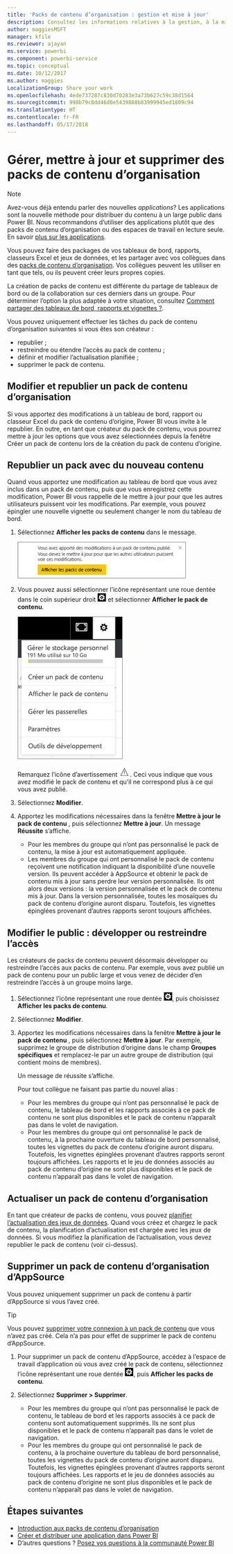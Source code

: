 ```yaml
---
title: 'Packs de contenu d’organisation : gestion et mise à jour'
description: Consultez les informations relatives à la gestion, à la mise à jour et à la suppression des packs de contenu d’organisation dans Power BI.
author: maggiesMSFT
manager: kfile
ms.reviewer: ajayan
ms.service: powerbi
ms.component: powerbi-service
ms.topic: conceptual
ms.date: 10/12/2017
ms.author: maggies
LocalizationGroup: Share your work
ms.openlocfilehash: 4ede737287c830d70283e3a73b627c59c38d1564
ms.sourcegitcommit: 998b79c0dd46d0e5439888b83999945ed1809c94
ms.translationtype: HT
ms.contentlocale: fr-FR
ms.lasthandoff: 05/17/2018
---
```

# <a name="manage-update-and-delete-organizational-content-packs"></a>Gérer, mettre à jour et supprimer des packs de contenu d’organisation
> [!NOTE]
> Avez-vous déjà entendu parler des nouvelles *applications*? Les applications sont la nouvelle méthode pour distribuer du contenu à un large public dans Power BI. Nous recommandons d’utiliser des applications plutôt que des packs de contenu d’organisation ou des espaces de travail en lecture seule. En savoir [plus sur les applications](service-install-use-apps.md).
> 
> 

Vous pouvez faire des packages de vos tableaux de bord, rapports, classeurs Excel et jeux de données, et les partager avec vos collègues dans des [packs de contenu d’organisation](service-organizational-content-pack-introduction.md). Vos collègues peuvent les utiliser en tant que tels, ou ils peuvent créer leurs propres copies.

La création de packs de contenu est différente du partage de tableaux de bord ou de la collaboration sur ces derniers dans un groupe. Pour déterminer l’option la plus adaptée à votre situation, consultez [Comment partager des tableaux de bord, rapports et vignettes ?](service-how-to-collaborate-distribute-dashboards-reports.md).

Vous pouvez uniquement effectuer les tâches du pack de contenu d’organisation suivantes si vous êtes son créateur :

* republier ;
* restreindre ou étendre l’accès au pack de contenu ;
* définir et modifier l’actualisation planifiée ;
* supprimer le pack de contenu.

## <a name="modify-and-re-publish-an-organizational-content-pack"></a>Modifier et republier un pack de contenu d’organisation
Si vous apportez des modifications à un tableau de bord, rapport ou classeur Excel du pack de contenu d’origine, Power BI vous invite à le republier. En outre, en tant que créateur du pack de contenu, vous pourrez mettre à jour les options que vous avez sélectionnées depuis la fenêtre Créer un pack de contenu lors de la création du pack de contenu d’origine. 

## <a name="republish-with-new-content"></a>Republier un pack avec du nouveau contenu
Quand vous apportez une modification au tableau de bord que vous avez inclus dans un pack de contenu, puis que vous enregistrez cette modification, Power BI vous rappelle de le mettre à jour pour que les autres utilisateurs puissent voir les modifications. Par exemple, vous pouvez épingler une nouvelle vignette ou seulement changer le nom du tableau de bord.

1. Sélectionnez **Afficher les packs de contenu** dans le message.
   
   ![](media/service-organizational-content-pack-manage-update-delete/pbi_contpkchangesmessage.png)
2. Vous pouvez aussi sélectionner l’icône représentant une roue dentée dans le coin supérieur droit ![](media/service-organizational-content-pack-manage-update-delete/cog.png) et sélectionner **Afficher le pack de contenu**.
   
   ![](media/service-organizational-content-pack-manage-update-delete/pbi_contpkview.png)
   
   Remarquez l’icône d’avertissement ![](media/service-organizational-content-pack-manage-update-delete/pbi_contpkwarningicon.png).  Ceci vous indique que vous avez modifié le pack de contenu et qu’il ne correspond plus à ce qui vous avez publié.
3. Sélectionnez **Modifier**.  
4. Apportez les modifications nécessaires dans la fenêtre **Mettre à jour le pack de contenu** , puis sélectionnez **Mettre à jour**. Un message **Réussite** s’affiche.
   
   * Pour les membres du groupe qui n’ont pas personnalisé le pack de contenu, la mise à jour est automatiquement appliquée.
   * Les membres du groupe qui ont personnalisé le pack de contenu reçoivent une notification indiquant la disponibilité d’une nouvelle version.  Ils peuvent accéder à AppSource et obtenir le pack de contenu mis à jour sans perdre leur version personnalisée.  Ils ont alors deux versions : la version personnalisée et le pack de contenu mis à jour.  Dans la version personnalisée, toutes les mosaïques du pack de contenu d’origine auront disparu.  Toutefois, les vignettes épinglées provenant d’autres rapports seront toujours affichées.    

## <a name="update-the-audience-expand-or-restrict-access"></a>Modifier le public : développer ou restreindre l’accès
Les créateurs de packs de contenu peuvent désormais développer ou restreindre l’accès aux packs de contenu.  Par exemple, vous avez publié un pack de contenu pour un public large et vous venez de décider d’en restreindre l’accès à un groupe moins large.  

1. Sélectionnez l’icône représentant une roue dentée ![](media/service-organizational-content-pack-manage-update-delete/cog.png), puis choisissez **Afficher les packs de contenu**.
2. Sélectionnez **Modifier**. 
3. Apportez les modifications nécessaires dans la fenêtre **Mettre à jour le pack de contenu** , puis sélectionnez **Mettre à jour**. Par exemple, supprimez le groupe de distribution d’origine dans le champ **Groupes spécifiques** et remplacez-le par un autre groupe de distribution (qui contient moins de membres).
   
   Un message de réussite s’affiche.
   
   Pour tout collègue ne faisant pas partie du nouvel alias :
   
   * Pour les membres du groupe qui n’ont pas personnalisé le pack de contenu, le tableau de bord et les rapports associés à ce pack de contenu ne sont plus disponibles et le pack de contenu n’apparaît pas dans le volet de navigation.
   * Pour les membres du groupe qui ont personnalisé le pack de contenu, à la prochaine ouverture du tableau de bord personnalisé, toutes les vignettes du pack de contenu d’origine auront disparu.  Toutefois, les vignettes épinglées provenant d’autres rapports seront toujours affichées. Les rapports et le jeu de données associés au pack de contenu d’origine ne sont plus disponibles et le pack de contenu n’apparaît pas dans le volet de navigation.   

## <a name="refresh-an-organizational-content-pack"></a>Actualiser un pack de contenu d’organisation
En tant que créateur de packs de contenu, vous pouvez [planifier l’actualisation des jeux de données](refresh-data.md).  Quand vous créez et chargez le pack de contenu, la planification d’actualisation est chargée avec les jeux de données. Si vous modifiez la planification de l’actualisation, vous devez republier le pack de contenu (voir ci-dessus).

## <a name="delete-an-organizational-content-pack-from-appsource"></a>Supprimer un pack de contenu d’organisation d’AppSource
Vous pouvez uniquement supprimer un pack de contenu à partir d’AppSource si vous l’avez créé. 

> [!TIP]
> Vous pouvez [supprimer votre connexion à un pack de contenu](service-organizational-content-pack-disconnect.md) que vous n’avez pas créé. Cela n’a pas pour effet de supprimer le pack de contenu d’AppSource.
> 
> 

1. Pour supprimer un pack de contenu d’AppSource, accédez à l’espace de travail d’application où vous avez créé le pack de contenu, sélectionnez l’icône représentant une roue dentée ![](media/service-organizational-content-pack-manage-update-delete/cog.png), puis **Afficher les packs de contenu**.
2. Sélectionnez **Supprimer \> Supprimer**. 
   
   * Pour les membres du groupe qui n’ont pas personnalisé le pack de contenu, le tableau de bord et les rapports associés à ce pack de contenu sont automatiquement supprimés. Ils ne sont plus disponibles et le pack de contenu n’apparaît pas dans le volet de navigation.
   * Pour les membres du groupe qui ont personnalisé le pack de contenu, à la prochaine ouverture du tableau de bord personnalisé, toutes les vignettes du pack de contenu d’origine auront disparu.  Toutefois, les vignettes épinglées provenant d’autres rapports seront toujours affichées. Les rapports et le jeu de données associés au pack de contenu d’origine ne sont plus disponibles et le pack de contenu n’apparaît pas dans le volet de navigation.   

## <a name="next-steps"></a>Étapes suivantes
* [Introduction aux packs de contenu d’organisation](service-organizational-content-pack-introduction.md)
* [Créer et distribuer une application dans Power BI](service-create-distribute-apps.md) 
* D’autres questions ? [Posez vos questions à la communauté Power BI](http://community.powerbi.com/)

